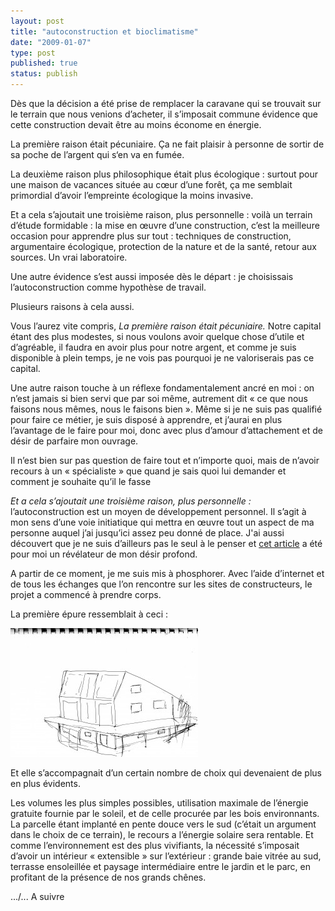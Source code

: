 ```yaml
---
layout: post
title: "autoconstruction et bioclimatisme"
date: "2009-01-07"
type: post
published: true
status: publish
---
```


Dès que la décision a été prise de remplacer la caravane qui se trouvait sur le terrain que nous venions d’acheter, il s’imposait commune évidence que cette construction devait être au moins économe en énergie.

La première raison était pécuniaire. Ça ne fait plaisir à personne de sortir de sa poche de l’argent qui s‘en va en fumée.

La deuxième raison plus philosophique était plus écologique : surtout pour une maison de vacances située au cœur d’une forêt, ça me semblait primordial d’avoir l’empreinte écologique la moins invasive.

Et a cela s’ajoutait une troisième raison, plus personnelle : voilà un terrain d’étude formidable : la mise en œuvre d’une construction, c’est la meilleure occasion pour apprendre plus sur tout : techniques de construction, argumentaire écologique, protection de la nature et de la santé, retour aux sources. Un vrai laboratoire.

Une autre évidence s’est aussi imposée dès le départ : je choisissais l’autoconstruction comme hypothèse de travail.

Plusieurs raisons à cela aussi.

Vous l’aurez vite compris, _La première raison était pécuniaire._ Notre capital étant des plus modestes, si nous voulons avoir quelque chose d’utile et d’agréable, il faudra en avoir plus pour notre argent, et comme je suis disponible à plein temps, je ne vois pas pourquoi je ne valoriserais pas ce capital.

Une autre raison touche à un réflexe fondamentalement ancré en moi : on n’est jamais si bien servi que par soi même, autrement dit « ce que nous faisons nous mêmes, nous le faisons bien ». Même si je ne suis pas qualifié pour faire ce métier, je suis disposé à apprendre, et j’aurai en plus l’avantage de le faire pour moi, donc avec plus d’amour d’attachement et de désir de parfaire mon ouvrage.

Il n’est bien sur pas question de faire tout et n’importe quoi, mais de n’avoir recours à un « spécialiste » que quand je sais quoi lui demander et comment je souhaite qu’il le fasse

_Et a cela s’ajoutait une troisième raison, plus personnelle :_ l’autoconstruction est un moyen de développement personnel. Il s’agit à mon sens d’une voie initiatique qui mettra en œuvre tout un aspect de ma personne auquel j’ai jusqu’ici assez peu donné de place. J'ai aussi découvert que je ne suis d’ailleurs pas le seul à le penser et [cet article](http://www.autoconstruction.info/L-Autoconstruction.html) a été pour moi un révélateur de mon désir profond.

A partir de ce moment, je me suis mis à phosphorer. Avec l’aide d’internet et de tous les échanges que l’on rencontre sur les sites de constructeurs, le projet a commencé à prendre corps.

La première épure ressemblait à ceci :

![de l'air et du soleil](/images/2009/01/img017-300x206.jpg "premières esquisses") 

Et elle s’accompagnait d’un certain nombre de choix qui devenaient de plus en plus évidents.

Les volumes les plus simples possibles, utilisation maximale de l’énergie gratuite fournie par le soleil, et de celle procurée par les bois environnants. La parcelle étant implanté en pente douce vers le sud (c’était un argument dans le choix de ce terrain), le recours a l’énergie solaire sera rentable. Et comme l’environnement est des plus vivifiants, la nécessité s’imposait d’avoir un intérieur « extensible » sur l’extérieur : grande baie vitrée au sud, terrasse ensoleillée et paysage intermédiaire entre le jardin et le parc, en profitant de la présence de nos grands chênes.

 .../... A suivre
